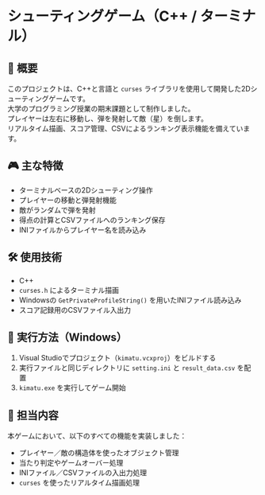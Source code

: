 # シューティングゲーム（C++ / ターミナル）

## 📌 概要  
このプロジェクトは、C++と言語と `curses` ライブラリを使用して開発した2Dシューティングゲームです。  
大学のプログラミング授業の期末課題として制作しました。  
プレイヤーは左右に移動し、弾を発射して敵（星）を倒します。  
リアルタイム描画、スコア管理、CSVによるランキング表示機能を備えています。

## 🎮 主な特徴
- ターミナルベースの2Dシューティング操作  
- プレイヤーの移動と弾発射機能  
- 敵がランダムで弾を発射  
- 得点の計算とCSVファイルへのランキング保存  
- INIファイルからプレイヤー名を読み込み

## 🛠️ 使用技術
- C++  
- `curses.h` によるターミナル描画  
- Windowsの `GetPrivateProfileString()` を用いたINIファイル読み込み  
- スコア記録用のCSVファイル入出力

## 🚀 実行方法（Windows）
1. Visual Studioでプロジェクト（`kimatu.vcxproj`）をビルドする  
2. 実行ファイルと同じディレクトリに `setting.ini` と `result_data.csv` を配置  
3. `kimatu.exe` を実行してゲーム開始

## 🧠 担当内容
本ゲームにおいて、以下のすべての機能を実装しました：
- プレイヤー／敵の構造体を使ったオブジェクト管理  
- 当たり判定やゲームオーバー処理  
- INIファイル／CSVファイルの入出力処理  
- `curses` を使ったリアルタイム描画処理  
